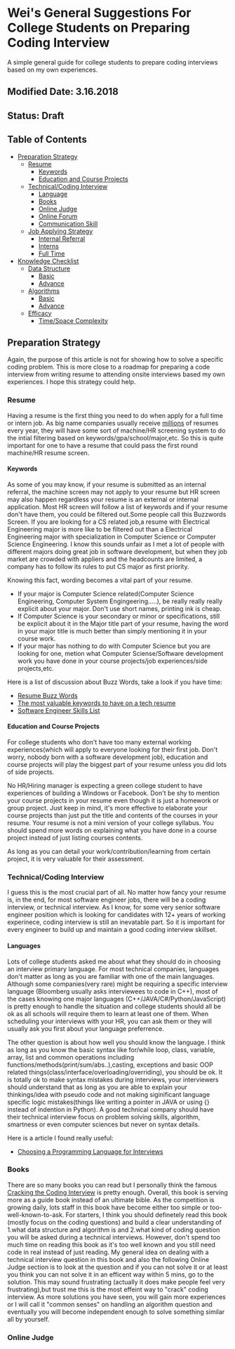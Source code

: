 # Wei's General Suggestions For College Students on Preparing Coding Interview
A simple general guide for college students to prepare coding interviews based on my own experiences.

## Modified Date: 3.16.2018 ##
## Status: Draft

## Table of Contents
  - [Preparation Strategy](#preparation-strategy)
    - [Resume](#resume)
      - [Keywords](#keywords)
      - [Education and Course Projects](#education-and-course-projects)
    - [Technical/Coding Interview]()
      - [Language]()
      - [Books]()
      - [Online Judge]()
      - [Online Forum]()
      - [Communication Skill]()
    - [Job Applying Strategy]()
      - [Internal Referral]()
      - [Interns]()
      - [Full Time]()
  - [Knowledge Checklist]()
    - [Data Structure]()
      - [Basic]()
      - [Advance]()
    - [Algorithms]()
      - [Basic]()
      - [Advance]()
    - [Efficacy]()
      - [Time/Space Complexity]()

## Preparation Strategy
Again, the purpose of this article is not for showing how to solve a specific coding problem. This is more close to a roadmap for preparing a code interview from writing resume to attending onsite interviews based my own experiences. I hope this strategy could help.

### Resume
Having a resume is the first thing you need to do when apply for a full time or intern job. As big name companies usually receive [millions](https://www.inc.com/michael-schneider/its-harder-to-get-into-google-than-harvard.html) of resumes every year, they will have some sort of machine/HR screening system to do the intial filtering based on keywords/gpa/school/major,etc. So this is quite important for one to have a resume that could pass the first round machine/HR resume screen.

#### Keywords
As some of you may know, if your resume is submitted as an internal referral, the machine screen may not apply to your resume but HR screen may also happen regardless your resume is an external or internal application. Most HR screen will follow a list of keywords and if your resume don't have them, you could be filtered out.Some people call this Buzzwords Screen. If you are looking for a CS related job,a resume with Electrical Engineering major is more like to be filtered out than a Electrical Engineering major with specialization in Computer Science or Computer Science Engineering. I know this sounds unfair as I met a lot of people with different majors doing great job in software development, but when they job market are crowded with appliers and the headcounts are limited, a company has to follow its rules to put CS major as first priority.

Knowing this fact, wording becomes a vital part of your resume.
- If your major is Computer Science related(Computer Science Engineering, Computer System Engingeering.....), be really really really explicit about your major. Don't use short names, printing ink is cheap.
- If Computer Science is your secondary or minor or specifications, still be explicit about it in the Major title part of your resume, having the word in your major title is much better than simply mentioning it in your course work.
- If your major has nothing to do with Computer Science but you are looking for one, metion what Computer Sciense/Software development work you have done in your course projects/job experiences/side projects,etc.

Here is a list of discussion about Buzz Words, take a look if you have time:

- [Resume Buzz Words](http://web.augsburg.edu/strommen/websitedocs/Resume%20Buzz%20Words/computer%20science.pdf)
- [The most valuable keywords to have on a tech resume](https://qz.com/229570/here-are-most-valuable-skills-in-americas-tech-job-market/)
- [Software Engineer Skills List](https://www.thebalance.com/software-engineer-skills-list-2062483)

#### Education and Course Projects
For college students who don't have too many external working experiences(which will apply to everyone looking for their first job. Don't worry, nobody born with a software development job), education and course projects will play the biggest part of your resume unless you did lots of side projects.

No HR/Hiring manager is expecting a green college student to have experiences of building a Windows or Facebook. Don't be shy to mention your course projects in your resume even though it is just a homework or group project. Just keep in mind, it's more effective to elaborate your course projects than just put the title and contents of the courses in your resume. Your resume is not a mini version of your college syllabus. You should spend more words on explaining what you have done in a course project instead of just listing courses contents.

As long as you can detail your work/contribution/learning from certain project, it is very valuable for their assessment.

### Technical/Coding Interview
I guess this is the most crucial part of all. No matter how fancy your resume is, in the end, for most software engineer jobs, there will be a coding interview, or technical interview. As I know, for some very senior software engineer position which is looking for candidates with 12+ years of working experinece, coding interview is still an inevatable part. So it is important for every engineer to build up and maintain a good coding interview skillset. 

#### Languages
Lots of college students asked me about what they should do in choosing an interview primary language. For most technical companies, languages don't matter as long as you are familiar with one of the main languages. Although some companies(very rare) might be requiring a specific interview language (Bloomberg usually asks interviewees to code in C++), most of the cases knowing one major languages (C++/JAVA/C#/Python/JavaScript) is pretty enough to handle the situation and college students should all be ok as all schools will require them to learn at least one of them. When scheduling your interviews with your HR, you can ask them or they will usually ask you first about your language preferrence. 

The other question is about how well you should know the language. I think as long as you know the basic syntax like for/while loop, class, variable, array, list and common operations including functions/methods(print/sum/abs..),casting, exceptions and basic OOP related things(class/interface/overloading/overriding), you should be ok. It is totally ok to make syntax mistakes during interviews, your interviewers should understand that as long as you are  able to explain your thinkings/idea with pseudo code and not making siginificant language specific logic mistakes(things like writing a pointer in JAVA or using {} instead of indention in Python). A good technical company should have their technical interview focus on problem solving skills, algorithm, smartness or even computer sciences but never on syntax details. 

Here is a article I found really useful:
- [Choosing a Programming Language for Interviews](http://blog.codingforinterviews.com/best-programming-language-jobs/)

### Books
There are so many books you can read but I personally think the famous [Cracking the Coding Interview](https://www.amazon.com/Cracking-Coding-Interview-Programming-Questions/dp/098478280X) is pretty enough. Overall, this book is serving more as a guide book instead of an ultimate bible. As the competition is growing daily, lots staff in this book have become either too simple or too-well-known-to-ask. For starters, I think you should definetely read this book (mostly focus on the coding questions) and build a clear understanding of 1.what data structure and algorithm is and 2.what kind of coding question you will be asked during a technical interviews. 
However, don't spend too much time on reading this book as it's too well known and you still need code in real instead of just reading. My general idea on dealing with a technical interview question in this book and also the following Online Judge section is to look at the question and if you can not solve it or at least you think you can not solve it in an efficent way within 5 mins, go to the solution. This may sound frustrating (actually it does make people feel very frustrating),but trust me this is the most effeint way to "crack" coding interview. As more solutions you have seen, you will gain more experiences or I will call it "common senses" on handling an algorithm question and eventually you will become independent enough to solve something similar all by yourself. 

### Online Judge


